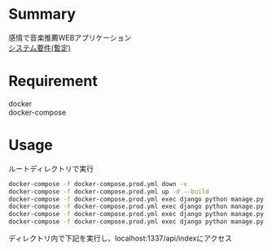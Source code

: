 # Summary
感情で音楽推薦WEBアプリケーション <br>
[システム要件(暫定)](./system_requirements) <br>

# Requirement
docker <br>
docker-compose <br>

# Usage
ルートディレクトリで実行 <br>
```bash
docker-compose -f docker-compose.prod.yml down -v
docker-compose -f docker-compose.prod.yml up -d --build
docker-compose -f docker-compose.prod.yml exec django python manage.py makemigrations
docker-compose -f docker-compose.prod.yml exec django python manage.py migrate
docker-compose -f docker-compose.prod.yml exec django python manage.py loaddata init_lyrics.json init_images.json init_artists.json
docker-compose -f docker-compose.prod.yml exec django python manage.py collectstatic --no-input --clear
```

ディレクトリ内で下記を実行し、localhost:1337/api/indexにアクセス <br>
